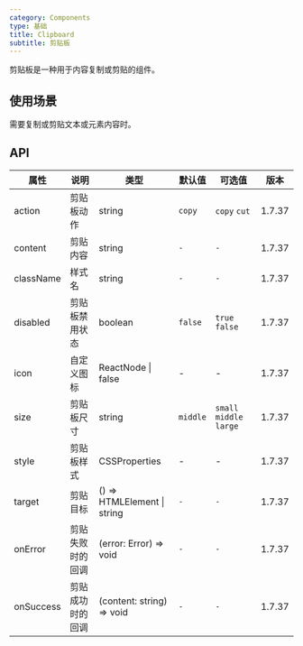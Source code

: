 ```yaml
---
category: Components
type: 基础
title: Clipboard
subtitle: 剪贴板
---
```


剪贴板是一种用于内容复制或剪贴的组件。

## 使用场景

需要复制或剪贴文本或元素内容时。

## API

| 属性      | 说明             | 类型                        | 默认值   | 可选值                   | 版本   |
| --------- | ---------------- | --------------------------- | -------- | ------------------------ | ------ |
| action    | 剪贴板动作       | string                      | `copy`   | `copy` `cut`             | 1.7.37 |
| content   | 剪贴内容         | string                      | `-`      | `-`                      | 1.7.37 |
| className | 样式名           | string                      | `-`      | `-`                      | 1.7.37 |
| disabled  | 剪贴板禁用状态   | boolean                     | `false`  | `true` `false`           | 1.7.37 |
| icon      | 自定义图标       | ReactNode \| false          | -        | -                        | 1.7.37 |
| size      | 剪贴板尺寸       | string                      | `middle` | `small` `middle` `large` | 1.7.37 |
| style     | 剪贴板样式       | CSSProperties               | -        | -                        | 1.7.37 |
| target    | 剪贴目标         | () => HTMLElement \| string | `-`      | `-`                      | 1.7.37 |
| onError   | 剪贴失败时的回调 | (error: Error) => void      | `-`      | `-`                      | 1.7.37 |
| onSuccess | 剪贴成功时的回调 | (content: string) => void   | `-`      | `-`                      | 1.7.37 |
